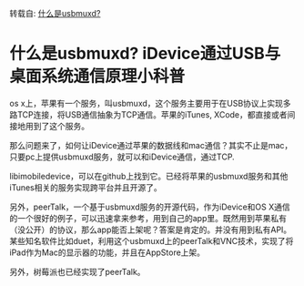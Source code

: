 转载自: [什么是usbmuxd?](https://iosre.com/t/%E4%BB%80%E4%B9%88%E6%98%AFusbmuxd-idevice%E9%80%9A%E8%BF%87usb%E4%B8%8E%E6%A1%8C%E9%9D%A2%E7%B3%BB%E7%BB%9F%E9%80%9A%E4%BF%A1%E5%8E%9F%E7%90%86%E5%B0%8F%E7%A7%91%E6%99%AE/1482)

# 什么是usbmuxd? iDevice通过USB与桌面系统通信原理小科普

os x上，苹果有一个服务，叫usbmuxd，这个服务主要用于在USB协议上实现多路TCP连接，将USB通信抽象为TCP通信。苹果的iTunes, XCode，都直接或者间接地用到了这个服务。

那么问题来了，如何让iDevice通过苹果的数据线和mac通信？其实不止是mac，只要pc上提供usbmuxd服务，就可以和iDevice通信，通过TCP.

libimobiledevice，可以在github上找到它。已经将苹果的usbmuxd服务和其他iTunes相关的服务实现跨平台并且开源了。

另外，peerTalk，一个基于usbmuxd服务的开源代码，作为iDevice和OS X通信的一个很好的例子，可以迅速拿来参考，用到自己的app里。既然用到苹果私有（没公开）的协议，那么app能否上架呢？答案是肯定的。并没有用到私有API。某些知名软件比如duet，利用这个usbmuxd上的peerTalk和VNC技术，实现了将iPad作为Mac的显示器的功能，并且在AppStore上架。

另外，树莓派也已经实现了peerTalk。
